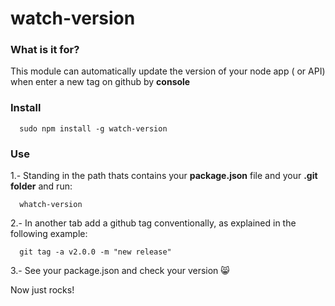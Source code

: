 # watch-version

### What is it for?
This module can automatically update the version of your node app ( or API) when enter a new tag on github by **console**


### Install
```
  sudo npm install -g watch-version
```

### Use
1.- Standing in the path thats contains your **package.json** file and your **.git folder** and run:

```
  whatch-version
```

2.- In another tab add a github tag conventionally, as explained in the following example:

```
  git tag -a v2.0.0 -m "new release"
```

3.- See your package.json and check your version  :smile_cat:

Now just rocks!
